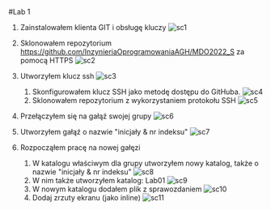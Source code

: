 #Lab 1

1. Zainstalowałem klienta GIT i obsługę kluczy ![sc1](C:\Users\Mikolaj\Desktop\sc_devops\1.PNG)
    
2. Sklonowałem repozytorium https://github.com/InzynieriaOprogramowaniaAGH/MDO2022_S za pomocą HTTPS ![sc2](C:\Users\Mikolaj\Desktop\sc_devops\2.PNG)
    
3. Utworzyłem klucz ssh
    ![sc3](C:\Users\Mikolaj\Desktop\sc_devops\3.1.PNG)
   1. Skonfigurowałem klucz SSH jako metodę dostępu do GitHuba. ![sc4](/mnt/c/Users/Mikolaj/Desktop/sc_devops/3.3.PNG)
   2. Sklonowałem repozytorium z wykorzystaniem protokołu SSH ![sc5](C:\Users\Mikolaj\Desktop\sc_devops\3.3.PNG)

4. Przełączyłem się na gałąź swojej grupy ![sc6](C:\Users\Mikolaj\Desktop\sc_devops\4.PNG)

5. Utworzyłem gałąź o nazwie "inicjały & nr indeksu" ![sc7](C:\Users\Mikolaj\Desktop\sc_devops\5.PNG)

6. Rozpocząłem pracę na nowej gałęzi
   1. W katalogu właściwym dla grupy utworzyłem nowy katalog, także o nazwie "inicjały & nr indeksu" ![sc8](C:\Users\Mikolaj\Desktop\sc_devops\6.1.PNG)
   2. W nim także utworzyłem katalog: Lab01 ![sc9](C:\Users\Mikolaj\Desktop\sc_devops\6.2.PNG)
   3. W nowym katalogu dodałem plik z sprawozdaniem ![sc10](C:\Users\Mikolaj\Desktop\sc_devops\6.3.PNG)
   4. Dodaj zrzuty ekranu (jako inline) ![sc11](C:\Users\Mikolaj\Desktop\sc_devops\6.4.PNG)
        
        
    
   

    